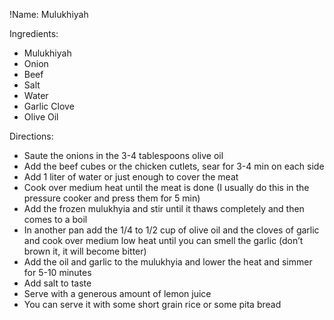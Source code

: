 !Name: Mulukhiyah

Ingredients:
- Mulukhiyah
- Onion
- Beef
- Salt
- Water
- Garlic Clove
- Olive Oil

Directions:
- Saute the onions in the 3-4 tablespoons olive oil
- Add the beef cubes or the chicken cutlets, sear for 3-4 min on each side
- Add 1 liter of water or just enough to cover the meat
- Cook over medium heat until the meat is done (I usually do this in the pressure cooker and press them for 5 min)
- Add the frozen mulukhyia and stir until it thaws completely and then comes to a boil
- In another pan add the 1/4 to 1/2 cup of olive oil and the cloves of garlic and cook over medium low heat until you can smell the garlic (don’t brown it, it will become bitter)
- Add the oil and garlic to the mulukhyia and lower the heat and simmer for 5-10 minutes
- Add salt to taste
- Serve with a generous amount of lemon juice
- You can serve it with some short grain rice or some pita bread
